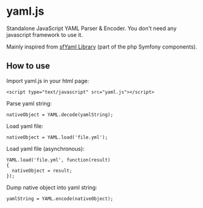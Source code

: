 yaml.js
=======

Standalone JavaScript YAML Parser & Encoder. You don't need any javascript framework to use it.

Mainly inspired from [sfYaml Library](http://components.symfony-project.org/yaml/) (part of the php Symfony components).

How to use
----------

Import yaml.js in your html page:

    <script type="text/javascript" src="yaml.js"></script>

Parse yaml string:

    nativeObject = YAML.decode(yamlString);

Load yaml file:

    nativeObject = YAML.load('file.yml');

Load yaml file (asynchronous):

    YAML.load('file.yml', function(result)
    {
      nativeObject = result;
    });

Dump native object into yaml string:

    yamlString = YAML.encode(nativeObject);